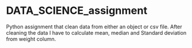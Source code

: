 # DATA_SCIENCE_assignment
Python assignment that clean data from either an object or csv file. After cleaning the data I have to calculate mean, median and Standard deviation from weight column.
